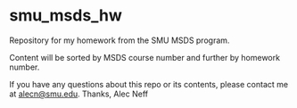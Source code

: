 # smu_msds_hw
Repository for my homework from the SMU MSDS program.

Content will be sorted by MSDS course number and further by homework number.

If you have any questions about this repo or its contents, please contact me at alecn@smu.edu.
Thanks,
Alec Neff
